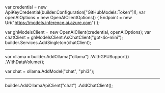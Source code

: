 var credential = new ApiKeyCredential(builder.Configuration["GitHubModels:Token"]!);
var openAIOptions = new OpenAIClientOptions()
{
    Endpoint = new Uri("https://models.inference.ai.azure.com")
};

var ghModelsClient = new OpenAIClient(credential, openAIOptions);
var chatClient = ghModelsClient.AsChatClient("gpt-4o-mini");
builder.Services.AddSingleton(chatClient);

---

var ollama = builder.AddOllama("ollama")
    .WithGPUSupport()
    .WithDataVolume();

var chat = ollama.AddModel("chat", "phi3");

---

builder.AddOllamaApiClient("chat")
    .AddChatClient();


